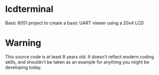 # lcdterminal
Basic 8051 project to create a basic UART viewer using a 20x4 LCD 

# Warning
This source code is at least 8 years old. It doesn't reflect modern coding skills, and shouldn't be taken as an example for anything you might be developing today. 